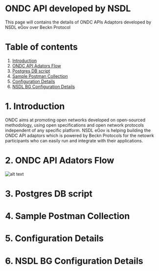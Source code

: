 # ONDC API developed by NSDL
This page will contains the details of ONDC APIs Adaptors developed by NSDL eGov over Beckn Protocol

# Table of contents
1. [Introduction](#introduction)
2. [ONDC API Adators Flow](#paragraph1)
3. [Postgres DB script](#paragraph1)
4. [Sample Postman Collection](#paragraph1)
5. [Configuration Details](#paragraph1)
6. [NSDL BG Configuration Details](#paragraph1)

# 1. Introduction
ONDC aims at promoting open networks developed on open-sourced methodology, using open specifications and open network protocols independent of any specific platform. NSDL eGov is helping building the ONDC API adaptors which is powered by Beckn Protocols for the netowrk participants who can easily run and integrate with their applications.
# 2. ONDC API Adators Flow
![alt text](https://github.com/dhiraj-nsdl/Beckn-API/blob/main/image/Adaptor%20Architecture%20flow%20updated.png)
# 3. Postgres DB script
# 4. Sample Postman Collection
# 5. Configuration Details
# 6. NSDL BG Configuration Details
